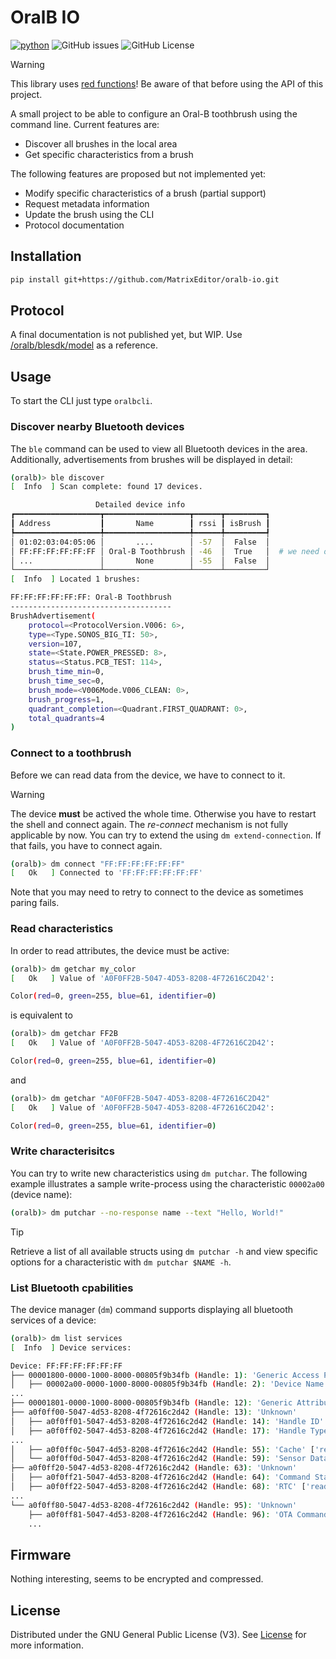 # OralB IO

[![python](https://img.shields.io/python/required-version-toml?tomlFilePath=https%3A%2F%2Fraw.githubusercontent.com%2FMatrixEditor%2Foralb-io%2Fmaster%2Fpyproject.toml&logo=python)](https://www.python.org/downloads/)
![GitHub issues](https://img.shields.io/github/issues/MatrixEditor/oralb-io?logo=github)
![GitHub License](https://img.shields.io/github/license/MatrixEditor/oralb-io?logo=github)

> [!WARNING]
> This library uses [red functions](https://journal.stuffwithstuff.com/2015/02/01/what-color-is-your-function/)! Be aware of that before using the API of this project.

A small project to be able to configure an Oral-B toothbrush using
the command line. Current features are:

* Discover all brushes in the local area
* Get specific characteristics from a brush

The following features are proposed but not implemented yet:

* Modify specific characteristics of a brush (partial support)
* Request metadata information
* Update the brush using the CLI
* Protocol documentation

## Installation

```bash
pip install git+https://github.com/MatrixEditor/oralb-io.git
```

## Protocol

A final documentation is not published yet, but WIP. Use [/oralb/blesdk/model](https://github.com/MatrixEditor/oralb-io/blob/master/oralb/blesdk/model.py) as a reference.

## Usage

To start the CLI just type `oralbcli`.

### Discover nearby Bluetooth devices

The `ble` command can be used to view all Bluetooth devices in the area. Additionally,
advertisements from brushes will be displayed in detail:

```bash
(oralb)> ble discover
[  Info  ] Scan complete: found 17 devices.

                   Detailed device info
┏━━━━━━━━━━━━━━━━━━━┳━━━━━━━━━━━━━━━━━━━┳━━━━━━┳━━━━━━━━━┓
┃ Address           ┃       Name        ┃ rssi ┃ isBrush ┃
┡━━━━━━━━━━━━━━━━━━━╇━━━━━━━━━━━━━━━━━━━╇━━━━━━╇━━━━━━━━━┩
│ 01:02:03:04:05:06 │       ....        │ -57  │  False  │
│ FF:FF:FF:FF:FF:FF │ Oral-B Toothbrush │ -46  │  True   │  # we need only the address
│ ...               │       None        │ -55  │  False  │
└───────────────────┴───────────────────┴──────┴─────────┘
[  Info  ] Located 1 brushes:

FF:FF:FF:FF:FF:FF: Oral-B Toothbrush
------------------------------------
BrushAdvertisement(
    protocol=<ProtocolVersion.V006: 6>,
    type=<Type.SONOS_BIG_TI: 50>,
    version=107,
    state=<State.POWER_PRESSED: 8>,
    status=<Status.PCB_TEST: 114>,
    brush_time_min=0,
    brush_time_sec=0,
    brush_mode=<V006Mode.V006_CLEAN: 0>,
    brush_progress=1,
    quadrant_completion=<Quadrant.FIRST_QUADRANT: 0>,
    total_quadrants=4
)
```

### Connect to a toothbrush

Before we can read data from the device, we have to connect to it.

> [!WARNING]
> The device **must** be actived the whole time. Otherwise you have to
> restart the shell and connect again. The *re-connect* mechanism is not
> fully applicable by now.
> You can try to extend the using `dm extend-connection`. If that fails,
> you have to connect again.

```bash
(oralb)> dm connect "FF:FF:FF:FF:FF:FF"
[   Ok   ] Connected to 'FF:FF:FF:FF:FF:FF'
```

Note that you may need to retry to connect to the device as sometimes
paring fails.

### Read characteristics

In order to read attributes, the device must be active:

```bash
(oralb)> dm getchar my_color
[   Ok   ] Value of 'A0F0FF2B-5047-4D53-8208-4F72616C2D42':

Color(red=0, green=255, blue=61, identifier=0)
```

is equivalent to

```bash
(oralb)> dm getchar FF2B
[   Ok   ] Value of 'A0F0FF2B-5047-4D53-8208-4F72616C2D42':

Color(red=0, green=255, blue=61, identifier=0)
```

and

```bash
(oralb)> dm getchar "A0F0FF2B-5047-4D53-8208-4F72616C2D42"
[   Ok   ] Value of 'A0F0FF2B-5047-4D53-8208-4F72616C2D42':

Color(red=0, green=255, blue=61, identifier=0)
```

### Write characterisitcs

You can try to write new characteristics using `dm putchar`. The following example illustrates a sample write-process using the characteristic `00002a00` (device name):

```bash
(oralb)> dm putchar --no-response name --text "Hello, World!"
```

> [!TIP]
> Retrieve a list of all available structs using `dm putchar -h` and
> view specific options for a characteristic with `dm putchar $NAME -h`.

### List Bluetooth cpabilities

The device manager (`dm`) command supports displaying all bluetooth services
of a device:

```bash
(oralb)> dm list services
[  Info  ] Device services:

Device: FF:FF:FF:FF:FF:FF
├── 00001800-0000-1000-8000-00805f9b34fb (Handle: 1): 'Generic Access Profile'
│   ├── 00002a00-0000-1000-8000-00805f9b34fb (Handle: 2): 'Device Name' ['read', 'write-without-response', 'write']
...
├── 00001801-0000-1000-8000-00805f9b34fb (Handle: 12): 'Generic Attribute Profile'
├── a0f0ff00-5047-4d53-8208-4f72616c2d42 (Handle: 13): 'Unknown'
│   ├── a0f0ff01-5047-4d53-8208-4f72616c2d42 (Handle: 14): 'Handle ID' ['read']
│   ├── a0f0ff02-5047-4d53-8208-4f72616c2d42 (Handle: 17): 'Handle Type' ['read']
...
│   ├── a0f0ff0c-5047-4d53-8208-4f72616c2d42 (Handle: 55): 'Cache' ['read', 'write', 'notify']
│   └── a0f0ff0d-5047-4d53-8208-4f72616c2d42 (Handle: 59): 'Sensor Data' ['read', 'notify']
├── a0f0ff20-5047-4d53-8208-4f72616c2d42 (Handle: 63): 'Unknown'
│   ├── a0f0ff21-5047-4d53-8208-4f72616c2d42 (Handle: 64): 'Command Status' ['read', 'write', 'notify']
│   ├── a0f0ff22-5047-4d53-8208-4f72616c2d42 (Handle: 68): 'RTC' ['read', 'write']
...
└── a0f0ff80-5047-4d53-8208-4f72616c2d42 (Handle: 95): 'Unknown'
    ├── a0f0ff81-5047-4d53-8208-4f72616c2d42 (Handle: 96): 'OTA Command' ['read', 'write']
    ...
```


## Firmware

Nothing interesting, seems to be encrypted and compressed.


## License

Distributed under the GNU General Public License (V3). See [License](LICENSE) for more information.